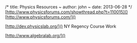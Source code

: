 /*
title: Physics Resources
~
author: john
~
date: 2013-06-28
*/
[http://www.physicsforums.com/showthread.php?t=110015]()
[http://www.physicsforums.com/]()

[http://dev.physicslab.org/]() NY Regency Course Work

[http://www.algebralab.org/]()
